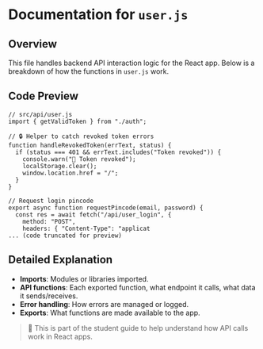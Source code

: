 # Documentation for `user.js`

## Overview

This file handles backend API interaction logic for the React app. Below is a breakdown of how the functions in `user.js` work.

## Code Preview

```
// src/api/user.js
import { getValidToken } from "./auth";

// 🔒 Helper to catch revoked token errors
function handleRevokedToken(errText, status) {
  if (status === 401 && errText.includes("Token revoked")) {
    console.warn("🚫 Token revoked");
    localStorage.clear();
    window.location.href = "/";
  }
}

// Request login pincode
export async function requestPincode(email, password) {
  const res = await fetch("/api/user_login", {
    method: "POST",
    headers: { "Content-Type": "applicat
... (code truncated for preview)
```

## Detailed Explanation

- **Imports**: Modules or libraries imported.
- **API functions**: Each exported function, what endpoint it calls, what data it sends/receives.
- **Error handling**: How errors are managed or logged.
- **Exports**: What functions are made available to the app.

> 📘 This is part of the student guide to help understand how API calls work in React apps.
